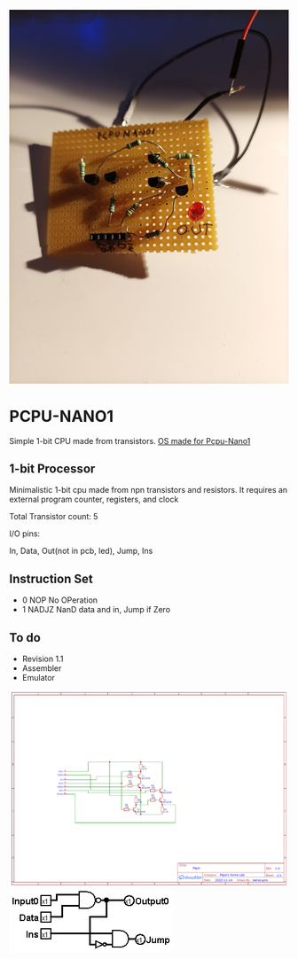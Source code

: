 ![PCPU-NANO1](https://github.com/Pepe-57/pcpu-nano1/blob/main/pcpu_nano1.jpg)
# PCPU-NANO1
Simple 1-bit CPU made from transistors.
[OS made for Pcpu-Nano1](https://github.com/Pepe-57/nano-os)
## 1-bit Processor
Minimalistic 1-bit cpu made from npn transistors and resistors. It requires an external program counter, registers, and clock

Total Transistor count: 5

I/O pins:

In, Data, Out(not in pcb, led), Jump, Ins

## Instruction Set
- 0 NOP No OPeration
- 1 NADJZ NanD data and in, Jump if Zero

## To do
- Revision 1.1
- Assembler
- Emulator

![Schematic](https://github.com/Pepe-57/pcpu-nano1/blob/main/Schematic_PCPU-NANO1.png)
![Schematic2](https://github.com/Pepe-57/pcpu-nano1/blob/main/logic_gate_level_schematic.png)
